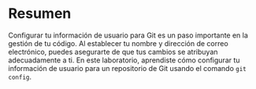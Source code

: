 # Resumen

Configurar tu información de usuario para Git es un paso importante en la gestión de tu código. Al establecer tu nombre y dirección de correo electrónico, puedes asegurarte de que tus cambios se atribuyan adecuadamente a ti. En este laboratorio, aprendiste cómo configurar tu información de usuario para un repositorio de Git usando el comando `git config`.
